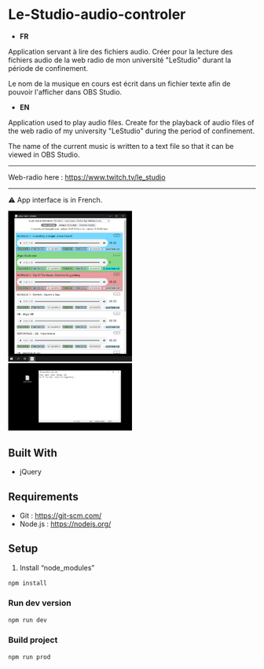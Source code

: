 # Le-Studio-audio-controler

* __FR__

Application servant à lire des fichiers audio. 
Créer pour la lecture des fichiers audio de la web radio de mon université "LeStudio" durant la période de confinement.

Le nom de la musique en cours est écrit dans un fichier texte afin de pouvoir l'afficher dans OBS Studio.

* __EN__

Application used to play audio files.
Create for the playback of audio files of the web radio of my university "LeStudio" during the period of confinement.

The name of the current music is written to a text file so that it can be viewed in OBS Studio.


---
Web-radio here :
https://www.twitch.tv/le_studio

---

⚠️ App interface is in French.

<!-- ![](https://pbs.twimg.com/media/ErmTAIGXIAIk1Vb?format=png&name=medium) -->
 <img src='.github/screenshot1.png' width='50%'>
 <img src='.github/screenshot2.png' width='50%'>
 
 

## Built With
- jQuery

## Requirements ##
- Git : https://git-scm.com/
- Node.js : https://nodejs.org/

## Setup ##
1. Install “node_modules”
```
npm install 
```
### Run dev version
```
npm run dev 
```

### Build project
```
npm run prod
```

